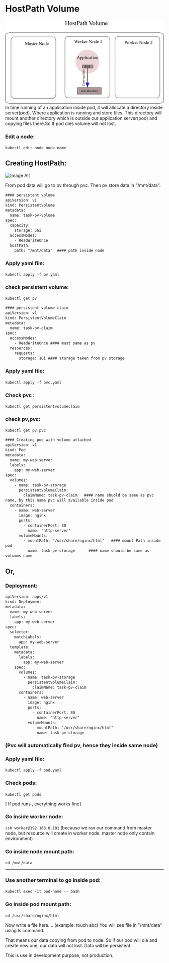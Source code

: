# HostPath Volume
![Image Alt](https://github.com/sheikhsalmanhossain/kubernetes/blob/650d83408ed4310c0c50dced0350f9a3725f6807/kubernetes-resources/6-volume/1-hostpath/hostpath%20volume.jpg)
In time running of an application inside pod, it will allocate a directory inside server(pod). Where application is running and store files. This directory will mount another directory which is outside our application server(pod) and copying files there.So If pod dies volume will not lost.

### Edit a node:
``` kubectl edit node node-name ```

## Creating HostPath:
![Image Alt](https://github.com/sheikhsalmanhossain/kubernetes/blob/650d83408ed4310c0c50dced0350f9a3725f6807/kubernetes-resources/6-volume/1-hostpath/hostpath%20volume1.jpg)

From pod data will go to pv through pvc. Then pv store data in "/mnt/data".

```
#### persistent volume
apiVersion: v1
kind: PersistentVolume
metadata:
  name: task-pv-volume
spec:
  capacity:
    storage: 5Gi
  accessModes:
    - ReadWriteOnce
  hostPath:
    path: "/mnt/data"  #### path inside node
```

### Apply yaml file:
``` kubectl apply -f pv.yaml ```

### check persistent volume:
``` kubectl get pv ```

```
#### persistent volume claim
apiVersion: v1
kind: PersistentVolumeClaim
metadata:
  name: task-pv-claim
spec:
  accessModes:
    - ReadWriteOnce #### must same as pv
  resources:
    requests:
      storage: 1Gi #### storage taken from pv storage
```
### Apply yaml file:
``` kubectl apply -f pvc.yaml ```

### Check pvc :
``` kubectl get persistentvolumeclaim ```

### check pv,pvc:
``` kubectl get pv,pvc ```


```
#### Creating pod with volume attached
apiVersion: v1
kind: Pod
metadata:
  name: my-web-server
  labels:
    app: my-web-server
spec:
  volumes:
    - name: task-pv-storage
      persistentVolumeClaim:
        claimName: task-pv-claim   #### name shuold be same as pvc name, by this name pvc will available inside pod
  containers:
    - name: web-server
      image: nginx
      ports:
        - containerPort: 80
          name: "http-server"
      volumeMounts:
        - mountPath: "/usr/share/nginx/html"   #### mount Path inside pod
          name: task-pv-storage      #### name should be same as volumes name
```

## Or,

### Deployment:
```
apiVersion: apps/v1
kind: Deployment
metadata:
  name: my-web-server
  labels:
    app: my-web-server
spec:
  selector:
    matchLabels:
      app: my-web-server
  template:
    metadata:
      labels:
        app: my-web-server
    spec:
      volumes:
        - name: task-pv-storage
          persistentVolumeClaim:
            claimName: task-pv-claim
      containers:
        - name: web-server
          image: nginx
          ports:
            - containerPort: 80
              name: "http-server"
          volumeMounts:
            - mountPath: "/usr/share/nginx/html"
              name: task-pv-storage
```

### (Pvc will automatically find pv, hence they inside same node)

### Apply yaml file:
``` kubectl apply -f pod.yaml ```

### Check pods:
``` kubectl get pods ```

[ If pod runs , everything works fine]

### Go inside worker node:
``` ssh worker@192.168.0.101 ```
(because we ran our command from master node, but resource will create in worker node. master node only contain environment)
### Go inside node mount path:

``` cd /mnt/data ```

-------------------------------------------------------------------------------------------------------
### Use another terminal to go inside pod:
``` kubectl exec -it pod-name -- bash ```

### Go inside pod mount path:
``` cd /usr/share/nginx/html ```

Now write a file here.... (example: touch abc)
You will see file in "/mnt/data" using ls command.

That means our data copying from pod to node. So if our pod will die and create new one, our data will not lost.
Data will be persistent.

This is use in development purpose, not production.
